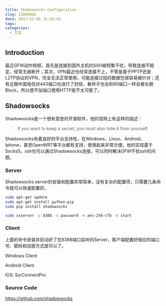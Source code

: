 ```yaml
---
title: Shadowsocks Configuration
slug: 216698eb
date: 2017-12-06 15:56:43
tags: 
categories:
  - 工具
---
```


## Introduction

最近GFW动作频频，首先是连接到国外主机的SSH被频繁干扰，导致连接不稳定，经常无故断开；其次，VPN最近也经常连接不上，不管是基于PPTP还是L2TP协议的VPN，完全无法正常使用，可能连接过程的数据包很容易被针对；还有近期中国电信对443端口也进行了封锁，看样子也会和80端口一样会被长期Block，所以想不加端口使用HTTP是不太可能了。

<!--more-->

## Shadowsocks

Shadowsocks是一个很有意思的开源软件，他的官网上有这样的描述：

> If you want to keep a secret, you must also hide it from yourself.

Shadowsocks有着良好的平台支持性，在Windows、Linux、Android、Iphone，甚至OpenWRT等平台都有支持，使用起来非常方便。他的实现基于Socks5，ssh也可以通过Shadowsocks连接，可以同时解决GFW干扰ssh的问题。

### Server

Shadowsocks server的安装和配置非常简单，没有复杂的配置项，只需要几条命令就可以快速配置好。

```bash
sudo apt-get update
sudo apt-get install python-pip
sudo pip install shadowsocks

sudo ssserver -p 8388 -k password -m aes-256-cfb -d start
```

### Client

上面的命令安装并启动好了在8388端口监听的Server，客户端配置好相应的端口号、密码和加密方式就可以了。

Windows Client

Android Client

IOS: SsrConnectPro

### Source Code

https://github.com/shadowsocks
